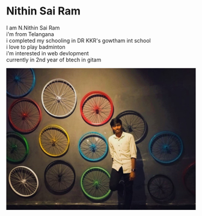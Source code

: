 # Nithin Sai Ram  

I am N.Nithin Sai Ram  
i'm from Telangana  
i completed my schooling in DR KKR's gowtham int school  
i love to play badminton  
i'm interested in web devlopment  
currently in 2nd year of btech in gitam  

![image](image.jpeg)  
